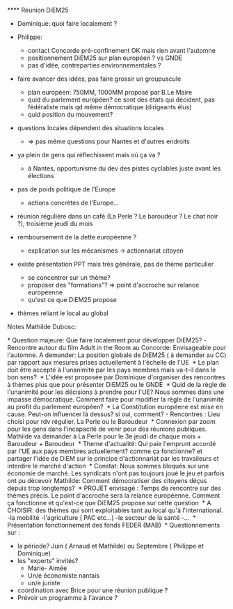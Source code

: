 **** Réunion DiEM25

 - Dominique: quoi faire localement ?
 - Philippe:
   - contact Concorde pré-confinement OK mais rien avant l'automne
   - positionnement DiEM25 sur plan européen ? vs GNDE
   - pas d'idée, contreparties environnementales ?
 - faire avancer des idées, pas faire grossir un groupuscule
   - plan européen: 750MM, 1000MM proposé par B.Le Maire
   - quid du parlement européen? ce sont des états qui décident, pas
     fédéraliste mais qd même démocratique (dirigeants élus)
   - quid position du mouvement?
 - questions locales dépendent des situations locales
   - => pas même questions pour Nantes et d'autres endroits
 - ya plein de gens qui réflechissent mais où ça va ?
   - à Nantes, opportunisme du dev des pistes cyclables juste avant
     les élections
 - pas de poids politique de l'Europe
   - actions concrètes de l'Europe...
 - réunion régulière dans un café (La Perle ? Le baroudeur ? Le chat
   noir ?), troisième jeudi du mois
 - remboursement de la dette européenne ?
   - explication sur les mécanismes -> actionnariat citoyen

 - existe présentation PPT mais très générale, pas de thème
   particulier
   - se concentrer sur un thème?
   - proposer des "formations"? => point d'accroche sur relance
     européenne
   - qu'est ce que DiEM25 propose
 - thèmes reliant le local au global

Notes Mathilde Dubosc:

* Question majeure: Que faire localement pour développer DiEM25? -Rencontre autour du film Adult in the Room au Concorde: Envisageable pour l'automne. A demander: La position globale de DiEM25 ( à demander au CC) par rapport aux mesures prises actuellement à l'échelle de l'UE 
* Le plan doit être accepté à l'unanimité par les pays membres mais va-t-il dans le bon sens? 
* L'idée est proposée par Dominique d'organiser des rencontres à thèmes plus que pour présenter DiEM25 ou le GNDE 
* Quid de la règle de l'unanimité pour les décisions à prendre pour l'UE? Nous sommes dans une impasse démocratique. Comment faire pour modifier la règle de l'unanimité au profit du parlement européen? 
* La Constitution européene est mise en cause. Peut-on influencer là dessus? si oui, comment? - Rencontres : Lieu choisi pour rdv régulier. La Perle ou le Baroudeur 
* Connexion par zoom pour les gens dans l'incapacité de venir pour des réunions publiques. Mathilde va demander à La Perle pour le 3e jeudi de chaque mois + Baroudeur + Baroudeur 
* Theme d'actualité: Qui paie l'emprunt accordé par l'UE aux pays membres actuellement? comme ça fonctionne? et partager l'idée de DiEM sur le principe d'actionnariat par les travaileurs et interdire le marché d'action 
* Constat: Nous sommes bloqués sur une économie de marché. Les syndicats n'ont pas toujours joué le jeu et parfois ont pu décevoir Mathilde: Comment démocratiser des citoyens déçus depuis trop longtemps? 
* PROJET envisagé : Temps de rencontre sur des thèmes précis. Le point d'accroche sera la relance européenne. Comment ça fonctionne et qu'est-ce que DiEM25 propose sur cette question 
* A CHOISIR: des thèmes qui sont exploitables tant au local qu'à l'international. -la mobilité -l'agriculture ( PAC etc...) -le secteur de la santé -... 
* Présentation fonctionnement des fonds FEDER (MAB) 
* Questionnements sur : 
  * la période? Juin ( Arnaud et Mathilde) ou Septembre ( Philippe et Dominique) 
  * les "experts" invités? 
    * Marie- Aimée 
    * Un/e économiste nantais 
    * un/e juriste 
  * coordination avec Brice pour une réunion publique ?
* Prévoir un programme à l'avance ?
